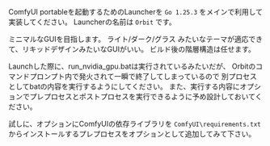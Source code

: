 ComfyUI portableを起動するためのLauncherを `Go 1.25.3` をメインで利用して実装してください。
Launcherの名前は `Orbit` です。

ミニマルなGUIを目指します。
ライト/ダーク/グラス みたいなテーマが適応できて、リキッドデザインみたいなGUIがいい。
ビルド後の階層構造は任せます。

Launchした際に、run_nvidia_gpu.batは実行されているみたいだが、
Orbitのコマンドプロンプト内で発火されて一瞬で終了してしまっているので
別プロセスとしてbatの内容を実行するようにしてください。
また、実行する内容にオプションでプレプロセスとポストプロセスを実行できるように予め設計しておいてください。

試しに、オプションにComfyUIの依存ライブラリを `ComfyUI\requirements.txt` からインストールするプレプロセスをオプションとして追加してみて下さい。
